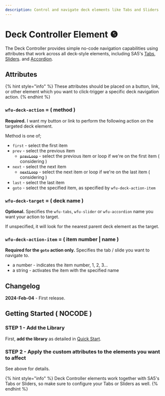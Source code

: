 ```yaml
---
description: Control and navigate deck elements like Tabs and Sliders
---
```


# Deck Controller Element ❺

The Deck Controller provides simple no-code navigation capabilities using attributes that work across all deck-style elements, including SA5's [Tabs](tabs/), [Sliders](slider/). and [Accordion](accordion-element/).&#x20;

## Attributes

{% hint style="info" %}
These attributes should be placed on a button, link, or other element which you want to click-trigger a specific deck navigation action.&#x20;
{% endhint %}

### `wfu-deck-action` = ( method ) <a href="#wfu-lightbox-captions-attribute" id="wfu-lightbox-captions-attribute"></a>

**Required.** I want my button or link to perform the following action on the targeted deck element.

Method is one of;

* `first` - select the first item
* `prev` - select the previous item
  * ~~`prevLoop`~~ - select the previous item or loop if we're on the first item ( considering )
* `next` - select the next item
  * ~~`nextLoop`~~ - select the next item or loop if we're on the last item ( considering )
* `last` - select the last item
* `goto` - select the specified item, as specified by `wfu-deck-action-item`&#x20;

### `wfu-deck-target` = ( deck name )

**Optional.** Specifies the `wfu-tabs`, `wfu-slider` or `wfu-accordion` name you want your action to target.

If unspecified, it will look for the nearest parent deck element as the target. &#x20;

### `wfu-deck-action-item` = ( item number | name )  <a href="#wfu-lightbox-captions-attribute" id="wfu-lightbox-captions-attribute"></a>

**Required for the `goto` action only.** Specifies the tab / slide you want to navigate to.&#x20;

* a number - indicates the item number, 1, 2, 3...&#x20;
* a string - activates the item with the specified name&#x20;

## Changelog <a href="#getting-started-nocode" id="getting-started-nocode"></a>

**2024-Feb-04** - First release.

## Getting Started ( NOCODE ) <a href="#getting-started-nocode" id="getting-started-nocode"></a>

### STEP 1 - Add the Library <a href="#step-1---add-the-library" id="step-1---add-the-library"></a>

First, **add the library** as detailed in [Quick Start](quick-start.md).

### STEP 2 - Apply the custom attributes to the elements you want to affect <a href="#step-2---apply-the-custom-attributes-to-the-elements-you-want-to-affect" id="step-2---apply-the-custom-attributes-to-the-elements-you-want-to-affect"></a>

See above for details.&#x20;

{% hint style="info" %}
Deck Controller elements work together with SA5's Tabs or Sliders, so make sure to configure your Tabs or Sliders as well.&#x20;
{% endhint %}

